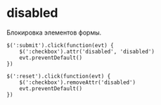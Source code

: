 # disabled
Блокировка элементов формы.

    $(':submit').click(function(evt) {
        $(':checkbox').attr('disabled', 'disabled')
        evt.preventDefault()
    })

    $(':reset').click(function(evt) {
        $(':checkbox').removeAttr('disabled')
        evt.preventDefault()
    })
